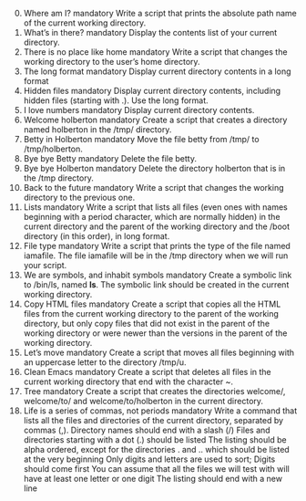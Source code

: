 0. Where am I? mandatory
Write a script that prints the absolute path name of the current working directory.
1. What’s in there? mandatory
Display the contents list of your current directory.
2. There is no place like home mandatory
Write a script that changes the working directory to the user’s home directory.
3. The long format mandatory
Display current directory contents in a long format
4. Hidden files mandatory
Display current directory contents, including hidden files (starting with .). Use the long format.
5. I love numbers mandatory
Display current directory contents.
6. Welcome holberton mandatory
Create a script that creates a directory named holberton in the /tmp/ directory.
7. Betty in Holberton mandatory
Move the file betty from /tmp/ to /tmp/holberton.
8. Bye bye Betty mandatory
Delete the file betty.
9. Bye bye Holberton mandatory
Delete the directory holberton that is in the /tmp directory.
10. Back to the future mandatory
Write a script that changes the working directory to the previous one.
11. Lists mandatory
Write a script that lists all files (even ones with names beginning with a period character, which are normally hidden) in the current directory and the parent of the working directory and the /boot directory (in this order), in long format.
12. File type mandatory
Write a script that prints the type of the file named iamafile. The file iamafile will be in the /tmp directory when we will run your script.
13. We are symbols, and inhabit symbols mandatory
Create a symbolic link to /bin/ls, named __ls__. The symbolic link should be created in the current working directory.
14. Copy HTML files mandatory
Create a script that copies all the HTML files from the current working directory to the parent of the working directory, but only copy files that did not exist in the parent of the working directory or were newer than the versions in the parent of the working directory.
15. Let’s move mandatory
Create a script that moves all files beginning with an uppercase letter to the directory /tmp/u.
16. Clean Emacs mandatory
Create a script that deletes all files in the current working directory that end with the character ~.
17. Tree mandatory
Create a script that creates the directories welcome/, welcome/to/ and welcome/to/holberton in the current directory.
18. Life is a series of commas, not periods mandatory
Write a command that lists all the files and directories of the current directory, separated by commas (,).
Directory names should end with a slash (/)
Files and directories starting with a dot (.) should be listed
The listing should be alpha ordered, except for the directories . and .. which should be listed at the very beginning
Only digits and letters are used to sort; Digits should come first
You can assume that all the files we will test with will have at least one letter or one digit
The listing should end with a new line
